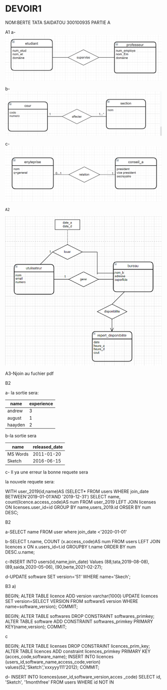 # DEVOIR1
NOM:BERTE TATA SAIDATOU
300100935 
  PARTIE A


  A1
  a-
![ER Diagrams](images/a1.png)

  b-
![ER Diagrams](images/a2.png)

   c-
![ER Diagrams](images/a3.png)

    A2

![ER Diagrams](images/a5.png)


A3-Njoin au fuchier pdf






B2

a- la sortie sera:

|name    |experience| 
|------- |--------- |
|andrew  |3          |
|august  |1          |
|haayden |2          |



b-la sortie sera 

|name      |released_date | 
|-------   |---------     |
|MS Words  |2011-01-20    |
|Sketch    |2016-06-15    |


c- Il ya une erreur la bonne requete sera


 la nouvele requete sera:

 WITH user_2019(id,name)AS
 (SELECT*
 FROM users
 WHERE join_date BETWEEN'2019-01-01'AND '2019-12-31')
 SELECT name,
 count(licence.access_code)AS num 
 FROM user_2019
 LEFT JOIN licenses ON licenses.user_id=id GROUP BY name,users_2019.id
 ORSER BY num DESC;


 B2

 a-SELECT name FROM user where join_date <'2020-01-01'

 b-SELECT t.name,
 COUNT (x.access_code)AS num
 FROM users
 LEFT JOIN licences x ON x.users_id=t.id
 GROUPBY t.name
 ORDER BY num DESC.u.name;



 c-INSERT INTO users(id,name,join_date)
Values
      (88,tata,2019-08-08),
      (89,saida,2020-05-06),
      (90,berte,2021-02-27);


 d-UPDATE software
 SET version='51'
 WHERE name='Skech';



B3
a)

BEGIN;
ALTER TABLE licence ADD version varchar(1000)
UPDATE licences
SET version=SELECT VERSION FROM softwareS
version
WHERE name=software_version);
COMMIT;



BEGIN;
ALTER TABLE softwares DROP CONSTRAINT softwares_primkey;
ALTER TABLE software
ADD CONSTRAINT  softwares_primkey   PRIMARY KEY(name,version);
COMMIT;

c

BEGIN;
ALTER TABLE licenses 
DROP CONSTRAINT licences_prim_key;
ALTER TABLE licences 
ADD  constraint licences_primkey PRIMARY KEY (acces_code,software_name);
INSERT INTO licences (users_id,software_name,access_code,verion) values(52,'Sketch','xxxyyy111'2012);
COMMIT;

 
d-
INSERT INTO licences(user_id,software_version,acces _code)
SELECT id,
'Sketch',
'1monthfree' 
FROM users WHERE id NOT IN    







